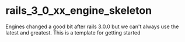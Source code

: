rails_3_0_xx_engine_skeleton
============================

Engines changed a good bit after rails 3.0.0 but we can't always use the latest and greatest.  This is a template for getting started